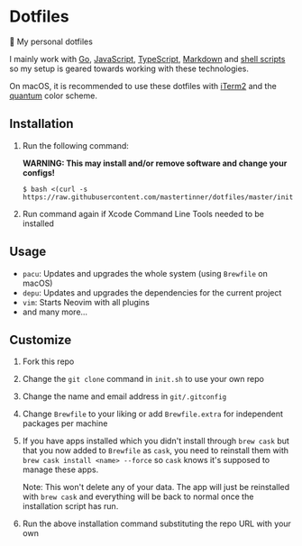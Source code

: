 # Dotfiles

:unicorn: My personal dotfiles

I mainly work with [Go](https://golang.org/), [JavaScript](https://en.wikipedia.org/wiki/JavaScript), [TypeScript](https://www.typescriptlang.org/), [Markdown](https://en.wikipedia.org/wiki/Markdown) and [shell scripts](https://en.wikipedia.org/wiki/Shell_script) so my setup is geared towards working with these technologies.

On macOS, it is recommended to use these dotfiles with [iTerm2](https://www.iterm2.com/) and the [quantum](https://github.com/tyrannicaltoucan/vim-quantum/blob/master/term/iterm/quantum.itermcolors) color scheme.

## Installation

1.  Run the following command:

    **WARNING: This may install and/or remove software and change your configs!**

    ```shell
    $ bash <(curl -s https://raw.githubusercontent.com/mastertinner/dotfiles/master/init.sh)
    ```

1.  Run command again if Xcode Command Line Tools needed to be installed

## Usage

- `pacu`: Updates and upgrades the whole system (using `Brewfile` on macOS)
- `depu`: Updates and upgrades the dependencies for the current project
- `vim`: Starts Neovim with all plugins
- and many more...

## Customize

1.  Fork this repo
1.  Change the `git clone` command in `init.sh` to use your own repo
1.  Change the name and email address in `git/.gitconfig`
1.  Change `Brewfile` to your liking or add `Brewfile.extra` for independent packages per machine
1.  If you have apps installed which you didn't install through `brew cask` but that you now added to `Brewfile` as `cask`, you need to reinstall them with `brew cask install <name> --force` so `cask` knows it's supposed to manage these apps.

    Note: This won't delete any of your data. The app will just be reinstalled with `brew cask` and everything will be back to normal once the installation script has run.

1.  Run the above installation command substituting the repo URL with your own
